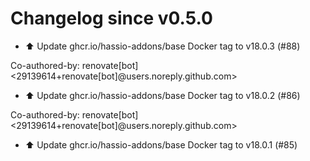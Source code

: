 # Changelog since v0.5.0
- ⬆️ Update ghcr.io/hassio-addons/base Docker tag to v18.0.3 (#88)

Co-authored-by: renovate[bot] <29139614+renovate[bot]@users.noreply.github.com> 
- ⬆️ Update ghcr.io/hassio-addons/base Docker tag to v18.0.2 (#86)

Co-authored-by: renovate[bot] <29139614+renovate[bot]@users.noreply.github.com> 
- ⬆️ Update ghcr.io/hassio-addons/base Docker tag to v18.0.1 (#85) 
